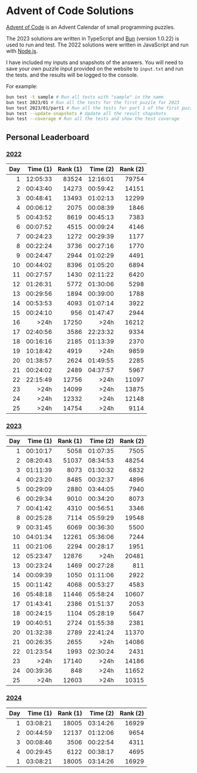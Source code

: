 # Advent of Code Solutions

[Advent of Code](https://adventofcode.com) is an Advent Calendar of small programming puzzles.

The 2023 solutions are written in TypeScript and [Bun](https://bun.sh/) (version 1.0.22) is used to run and test. The 2022 solutions were written in JavaScript and run with [Node.js](https://nodejs.org/).

I have included my inputs and snapshots of the answers. You will need to save your own puzzle input provided on the website to `input.txt` and run the tests. and the results will be logged to the console.

For example:

```sh
bun test -t sample # Run all tests with "sample" in the name
bun test 2023/01 # Run all the tests for the first puzzle for 2023
bun test 2023/01/part1 # Run all the tests for part 1 of the first puzzle for 2023
bun test --update-snapshots # Update all the result shapshots
bun test --coverage # Run all the tests and show the test coverage
```

## Personal Leaderboard

### [2022](https://adventofcode.com/2022/leaderboard/self)

| Day | Time (1) | Rank (1) | Time (2) | Rank (2) |
| --: | -------: | -------: | -------: | -------: |
|   1 | 12:05:33 |    83524 | 12:16:01 |    79754 |
|   2 | 00:43:40 |    14273 | 00:59:42 |    14151 |
|   3 | 00:48:41 |    13493 | 01:02:13 |    12299 |
|   4 | 00:06:12 |     2075 | 00:08:39 |     1846 |
|   5 | 00:43:52 |     8619 | 00:45:13 |     7383 |
|   6 | 00:07:52 |     4515 | 00:09:24 |     4146 |
|   7 | 00:24:23 |     1272 | 00:29:39 |     1177 |
|   8 | 00:22:24 |     3736 | 00:27:16 |     1770 |
|   9 | 00:24:47 |     2944 | 01:02:29 |     4491 |
|  10 | 00:44:02 |     8396 | 01:05:20 |     6894 |
|  11 | 00:27:57 |     1430 | 02:11:22 |     6420 |
|  12 | 01:26:31 |     5772 | 01:30:06 |     5298 |
|  13 | 00:29:56 |     1894 | 00:39:00 |     1788 |
|  14 | 00:53:53 |     4093 | 01:07:14 |     3922 |
|  15 | 00:24:10 |      956 | 01:47:47 |     2944 |
|  16 |     >24h |    17250 |     >24h |    16212 |
|  17 | 02:40:56 |     3586 | 22:23:32 |     9334 |
|  18 | 00:16:16 |     2185 | 01:13:39 |     2370 |
|  19 | 10:18:42 |     4919 |     >24h |     9859 |
|  20 | 01:38:57 |     2624 | 01:49:55 |     2285 |
|  21 | 00:24:02 |     2489 | 04:37:57 |     5967 |
|  22 | 22:15:49 |    12756 |     >24h |    11097 |
|  23 |     >24h |    14099 |     >24h |    13875 |
|  24 |     >24h |    12332 |     >24h |    12148 |
|  25 |     >24h |    14754 |     >24h |     9114 |

### [2023](https://adventofcode.com/2023/leaderboard/self)

| Day | Time (1) | Rank (1) | Time (2) | Rank (2) |
| --: | -------: | -------: | -------: | -------: |
|   1 | 00:10:17 |     5058 | 01:07:35 |     7505 |
|   2 | 08:20:43 |    51037 | 08:34:53 |    48254 |
|   3 | 01:11:39 |     8073 | 01:30:32 |     6832 |
|   4 | 00:23:20 |     8485 | 00:32:37 |     4896 |
|   5 | 00:29:09 |     2880 | 03:44:05 |     7940 |
|   6 | 00:29:34 |     9010 | 00:34:20 |     8073 |
|   7 | 00:41:42 |     4310 | 00:56:51 |     3346 |
|   8 | 00:25:28 |     7114 | 05:59:29 |    19548 |
|   9 | 00:31:45 |     6069 | 00:36:30 |     5500 |
|  10 | 04:01:34 |    12261 | 05:36:06 |     7244 |
|  11 | 00:21:06 |     2294 | 00:28:17 |     1951 |
|  12 | 05:23:47 |    12876 |     >24h |    20481 |
|  13 | 00:23:24 |     1469 | 00:27:28 |      811 |
|  14 | 00:09:39 |     1050 | 01:11:06 |     2922 |
|  15 | 00:11:42 |     4068 | 00:53:27 |     4583 |
|  16 | 05:48:18 |    11446 | 05:58:24 |    10607 |
|  17 | 01:43:41 |     2386 | 01:51:37 |     2053 |
|  18 | 00:24:15 |     1104 | 05:28:19 |     5647 |
|  19 | 00:40:51 |     2724 | 01:55:38 |     2381 |
|  20 | 01:32:38 |     2789 | 22:41:24 |    11370 |
|  21 | 00:26:35 |     2655 |     >24h |    14086 |
|  22 | 01:23:54 |     1993 | 02:30:24 |     2431 |
|  23 |     >24h |    17140 |     >24h |    14186 |
|  24 | 00:39:36 |      848 |     >24h |    11652 |
|  25 |     >24h |    12603 |     >24h |    10315 |

### [2024](https://adventofcode.com/2024/leaderboard/self)

| Day | Time (1) | Rank (1) | Time (2) | Rank (2) |
| --: | -------: | -------: | -------: | -------: |
|   1 | 03:08:21 |    18005 | 03:14:26 |    16929 |
|   2 | 00:44:59 |    12137 | 01:12:06 |     9654 |
|   3 | 00:08:46 |     3506 | 00:22:54 |     4311 |
|   4 | 00:29:45 |     6122 | 00:38:17 |     4695 |
|   1 | 03:08:21 |    18005 | 03:14:26 |    16929 |
